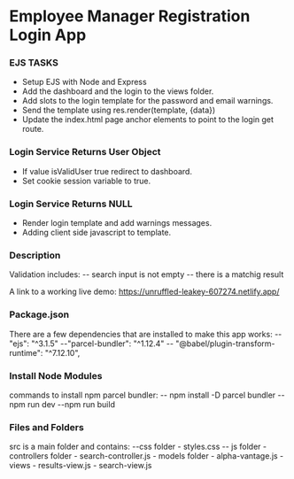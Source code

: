 # Employee Manager Registration Login App 

### EJS TASKS
- Setup EJS with Node and Express
- Add the dashboard and the login to the views folder.
- Add slots to the login template for the password and email warnings.
- Send the template using res.render(template, {data})
- Update the index.html page anchor elements to point to the login get route.

### Login Service Returns User Object
- If value isValidUser true redirect to dashboard.
- Set cookie session variable to true.

### Login Service Returns NULL
- Render login template and add warnings messages.
- Adding client side javascript to template.


 ### Description
Validation includes: 
-- search input is not empty
-- there is a matchig result

A link to a working live demo: https://unruffled-leakey-607274.netlify.app/

### Package.json
There are a few dependencies that are installed to make this app works:
--"ejs": "^3.1.5"
--"parcel-bundler": "^1.12.4"
-- "@babel/plugin-transform-runtime": "^7.12.10",

### Install Node Modules
commands to install npm parcel bundler:
  -- npm install -D parcel bundler
   --npm run dev
   --npm run build

### Files and Folders
src is a main folder and contains:
--css folder
      - styles.css
-- js folder
      - controllers folder
           - search-controller.js
      - models folder
           - alpha-vantage.js
      - views
           - results-view.js
           - search-view.js


 
  